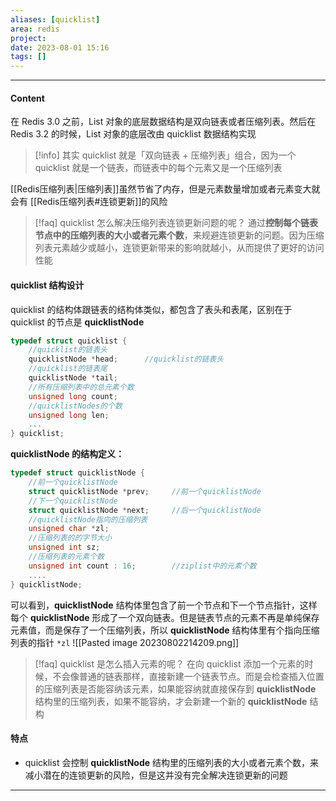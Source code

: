 ```yaml
---
aliases: [quicklist]
area: redis
project: 
date: 2023-08-01 15:16
tags: []
---
```

---
#### Content
在 Redis 3.0 之前，List 对象的底层数据结构是双向链表或者压缩列表。然后在 Redis 3.2 的时候，List 对象的底层改由 quicklist 数据结构实现

> [!info] 
> 其实 quicklist 就是「双向链表 + 压缩列表」组合，因为一个 quicklist 就是一个链表，而链表中的每个元素又是一个压缩列表

[[Redis压缩列表|压缩列表]]虽然节省了内存，但是元素数量增加或者元素变大就会有 [[Redis压缩列表#连锁更新]]的风险

> [!faq] quicklist 怎么解决压缩列表连锁更新问题的呢？
> 通过**控制每个链表节点中的压缩列表的大小或者元素个数**，来规避连锁更新的问题。因为压缩列表元素越少或越小，连锁更新带来的影响就越小，从而提供了更好的访问性能

#### quicklist 结构设计
quicklist 的结构体跟链表的结构体类似，都包含了表头和表尾，区别在于 quicklist 的节点是 **quicklistNode**
```cpp
typedef struct quicklist {
    //quicklist的链表头
    quicklistNode *head;      //quicklist的链表头
    //quicklist的链表尾
    quicklistNode *tail; 
    //所有压缩列表中的总元素个数
    unsigned long count;
    //quicklistNodes的个数
    unsigned long len;       
    ...
} quicklist;
```
**quicklistNode 的结构定义：**
```cpp
typedef struct quicklistNode {
    //前一个quicklistNode
    struct quicklistNode *prev;     //前一个quicklistNode
    //下一个quicklistNode
    struct quicklistNode *next;     //后一个quicklistNode
    //quicklistNode指向的压缩列表
    unsigned char *zl;              
    //压缩列表的的字节大小
    unsigned int sz;                
    //压缩列表的元素个数
    unsigned int count : 16;        //ziplist中的元素个数 
    ....
} quicklistNode;
```
可以看到，**quicklistNode** 结构体里包含了前一个节点和下一个节点指针，这样每个 **quicklistNode** 形成了一个双向链表。但是链表节点的元素不再是单纯保存元素值，而是保存了一个压缩列表，所以 **quicklistNode** 结构体里有个指向压缩列表的指针 `*zl`
![[Pasted image 20230802214209.png]]

> [!faq] quicklist 是怎么插入元素的呢？
> 在向 quicklist 添加一个元素的时候，不会像普通的链表那样，直接新建一个链表节点。而是会检查插入位置的压缩列表是否能容纳该元素，如果能容纳就直接保存到 **quicklistNode** 结构里的压缩列表，如果不能容纳，才会新建一个新的 **quicklistNode** 结构

#### 特点
- quicklist 会控制 **quicklistNode** 结构里的压缩列表的大小或者元素个数，来减小潜在的连锁更新的风险，但是这并没有完全解决连锁更新的问题




---
